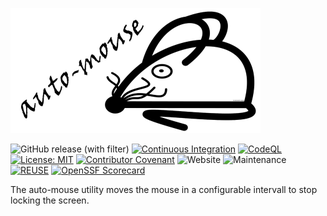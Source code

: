 <!--
SPDX-FileCopyrightText: 2023 Martin Helwig

SPDX-License-Identifier: MIT
-->

![auto-mouse](/src/main/resources/io/github/martinhelwig/utility/automouse/images/auto-mouse_github.png?raw=true "auto-mouse")

![GitHub release (with filter)](https://img.shields.io/github/v/release/MartinHelwig/auto-mouse?color=white)
[![Continuous Integration](https://github.com/MartinHelwig/auto-mouse/actions/workflows/continuous-integration.yml/badge.svg)](https://github.com/MartinHelwig/auto-mouse/actions/workflows/continuous-integration.yml)
[![CodeQL](https://github.com/MartinHelwig/auto-mouse/actions/workflows/github-code-scanning/codeql/badge.svg)](https://github.com/MartinHelwig/auto-mouse/actions/workflows/github-code-scanning/codeql)
[![License: MIT](https://img.shields.io/badge/License-MIT-yellow.svg)](https://opensource.org/licenses/MIT)
[![Contributor Covenant](https://img.shields.io/badge/Contributor%20Covenant-2.0-4baaaa.svg)](code_of_conduct.md)
![Website](https://img.shields.io/website?down_color=red&down_message=offline&label=Website&logo=github%20pages&up_color=green&up_message=online&url=https%3A%2F%2FMartinHelwig.github.io%2Fauto-mouse)
![Maintenance](https://img.shields.io/maintenance/yes/2023?label=Maintained)
[![REUSE](https://img.shields.io/badge/REUSE-conform%20process-blue)](https://reuse.software/)
[![OpenSSF Scorecard](https://api.securityscorecards.dev/projects/github.com/MartinHelwig/auto-mouse/badge)](https://securityscorecards.dev/viewer/?uri=github.com/MartinHelwig/auto-mouse)

The auto-mouse utility moves the mouse in a configurable intervall to stop locking the screen.
